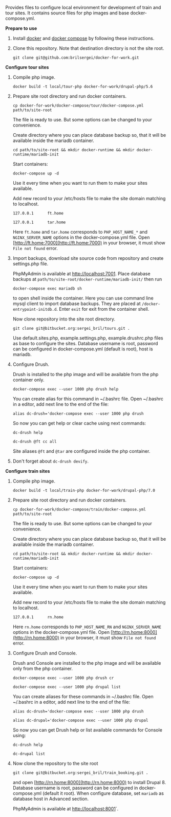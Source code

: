 Provides files to configure local environment for development of train and tour sites.
It contains source files for php images and base docker-compose.yml.

**Prepare to use**

1. Install [docker](https://docs.docker.com/engine/installation/linux/ubuntulinux/) and [docker compose](https://docs.docker.com/compose/install/) by following these instructions.

2. Clone this repository. Note that destination directory is not the site root.
  
    `git clone git@github.com:brilsergei/docker-for-work.git`

**Configure tour sites**

1. Compile php image.
    
    `docker build -t local/tour-php docker-for-work/drupal-php/5.6`
    
2. Prepare site root directory and run docker containers.

    `cp docker-for-work/docker-compose/tour/docker-compose.yml path/to/site-root`
    
    The file is ready to use. But some options can be changed to your convenience.
    
    Create directory where you can place database backup so, that it will be available inside the mariadb container.
    
    `cd path/to/site-root && mkdir docker-runtime && mkdir docker-runtime/mariadb-init`
    
    Start containers:
    
    `docker-compose up -d`
    
    Use it every time when you want to run them to make your sites available.
    
    Add new record to your /etc/hosts file to make the site domain matching to localhost.
    
    `127.0.0.1      ft.home`
    
    `127.0.0.1      tar.home`
    
    Here `ft.home` and `tar.home` corresponds to `PHP_HOST_NAME_*` and `NGINX_SERVER_NAME` options in the docker-compose.yml file.
    Open [http://ft.home:7000](http://ft.home:7000) in your browser, it must show `File not found` error.
    
3. Import backups, download site source code from repository and create settings.php file.

    PhpMyAdmin is available at [http://localhost:7001](http://localhost:7001). Place database backups at `path/to/site-root/docker-runtime/mariadb-init/` then run
    
    `docker-compose exec mariadb sh`
    
    to open shell inside the container. Here you can use command line mysql client to import database backups.
    They are placed at `/docker-entrypoint-initdb.d`. Enter `exit` for exit from the container shell.
    
    Now clone repository into the site root directory.

    `git clone git@bitbucket.org:sergei_bril/tours.git .`
    
    Use default.sites.php, example.settings.php, example.drushrc.php files as base to configure the sites. Database username is root, password can be configured in docker-compose.yml (default is root), host is mariadb.
    
4. Configure Drush.

    Drush is installed to the php image and will be available from the php container only.

    `docker-compose exec --user 1000 php drush help`
    
    You can create alias for this command in ~/.bashrc file. Open ~/.bashrc in a editor, add next line to the end of the file:
    
    `alias dc-drush='docker-compose exec --user 1000 php drush`
    
    So now you can get help or clear cache using next commands:
    
    `dc-drush help`
    
    `dc-drush @ft cc all`
    
    Site aliases `@ft` and `@tar` are configured inside the php container.
    
5. Don't forget about `dc-drush devify`.
    
**Configure train sites**

1. Compile php image.
       
    `docker build -t local/train-php docker-for-work/drupal-php/7.0`
       
2. Prepare site root directory and run docker containers.

    `cp docker-for-work/docker-compose/train/docker-compose.yml path/to/site-root`
    
    The file is ready to use. But some options can be changed to your convenience.
    
    Create directory where you can place database backup so, that it will be available inside the mariadb container.
    
    `cd path/to/site-root && mkdir docker-runtime && mkdir docker-runtime/mariadb-init`
    
    Start containers:
    
    `docker-compose up -d`
    
    Use it every time when you want to run them to make your sites available.
    
    Add new record to your /etc/hosts file to make the site domain matching to localhost.
    
    `127.0.0.1      rn.home`
    
    Here `rn.home` corresponds to `PHP_HOST_NAME_RN` and `NGINX_SERVER_NAME` options in the docker-compose.yml file.
    Open [http://rn.home:8000](http://rn.home:8000) in your browser, it must show `File not found` error.
  
3. Configure Drush and Console.

    Drush and Console are installed to the php image and will be available only from the php container.
   
   `docker-compose exec --user 1000 php drush cr`
   
   `docker-compose exec --user 1000 php drupal list`
   
   You can create aliases for these commands in ~/.bashrc file. Open ~/.bashrc in a editor, add next line to the end of the file:
   
   `alias dc-drush='docker-compose exec --user 1000 php drush`
   
   `alias dc-drupal='docker-compose exec --user 1000 php drupal`
   
   So now you can get Drush help or list available commands for Console using:
   
   `dc-drush help`
   
   `dc-drupal list`
   
4. Now clone the repository to the site root

    `git clone git@bitbucket.org:sergei_bril/train_booking.git .`
    
    and open [http://rn.home:8000](http://rn.home:8000) to install Drupal 8. Database username is root, password can be configured in docker-compose.yml (default it root). When configure database, set `mariadb` as database host in Advanced section.
    
    PhpMyAdmin is available at [http://localhost:8001](http://localhost:8001)`.
   